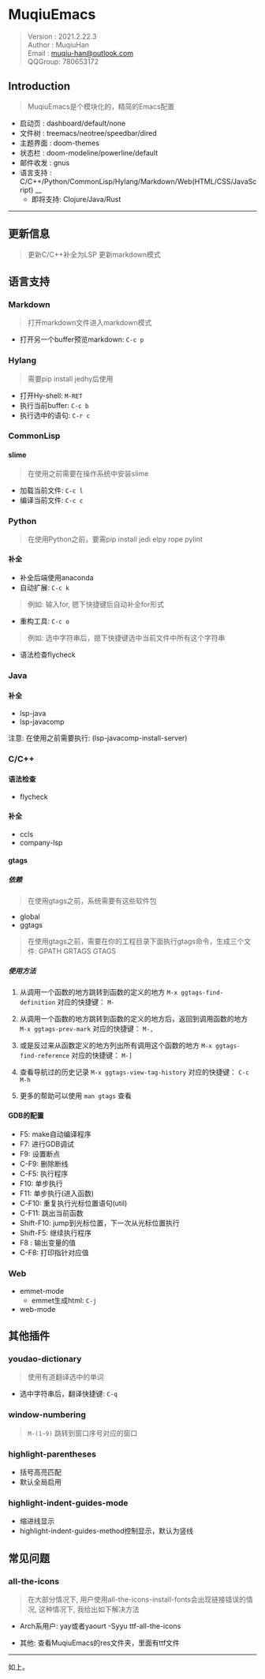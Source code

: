 # MuqiuEmacs
> Version : 2021.2.22.3  
> Author : MuqiuHan  
> Email : muqiu-han@outlook.com  
> QQGroup: 780653172  

## Introduction
> MuqiuEmacs是个模块化的，精简的Emacs配置

+ 启动页 : dashboard/default/none  
+ 文件树 : treemacs/neotree/speedbar/dired  
+ 主题界面 : doom-themes  
+ 状态栏 : doom-modeline/powerline/default  
+ 邮件收发 : gnus  
+ 语言支持 : C/C++/Python/CommonLisp/Hylang/Markdown/Web(HTML/CSS/JavaScript) __
  + 即将支持: Clojure/Java/Rust

---

## 更新信息
> 更新C/C++补全为LSP
> 更新markdown模式

## 语言支持

### Markdown
> 打开markdown文件进入markdown模式
+ 打开另一个buffer预览markdown: ```C-c p```

### Hylang
> 需要pip install jedhy后使用
+ 打开Hy-shell: ```M-RET```
+ 执行当前buffer: ```C-c b```
+ 执行选中的语句: ```C-r c```


### CommonLisp
#### slime
> 在使用之前需要在操作系统中安装slime

+ 加载当前文件: ```C-c l```
+ 编译当前文件: ```C-c c```

### Python
> 在使用Python之前，要需pip install jedi elpy rope pylint

#### 补全
+ 补全后端使用anaconda
+ 自动扩展: ```C-c k```
> 例如: 输入for, 摁下快捷键后自动补全for形式

+ 重构工具: ```C-c o``` 
> 例如: 选中字符串后，摁下快捷键选中当前文件中所有这个字符串

+ 语法检查flycheck

### Java
#### 补全
+ lsp-java
+ lsp-javacomp

注意: 在使用之前需要执行: (lsp-javacomp-install-server)

### C/C++

#### 语法检查
+ flycheck

#### 补全
+ ccls
+ company-lsp

#### gtags
##### 依赖
> 在使用gtags之前，系统需要有这些软件包
+ global
+ ggtags

> 在使用gtags之前，需要在你的工程目录下面执行gtags命令，生成三个文件: GPATH GRTAGS GTAGS

##### 使用方法
1. 从调用一个函数的地方跳转到函数的定义的地方
   ```M-x ggtags-find-definition```
   对应的快捷键： ```M-```

2. 从调用一个函数的地方跳转到函数的定义的地方后，返回到调用函数的地方
	```M-x ggtags-prev-mark```
	对应的快捷键： ```M-,```

3. 或是反过来从函数定义的地方列出所有调用这个函数的地方
   ```M-x ggtags-find-reference```
   对应的快捷键： ```M-]```

4. 查看导航过的历史记录
   ```M-x ggtags-view-tag-history```
   对应的快捷键： ```C-c M-h```

5. 更多的帮助可以使用 ```man gtags``` 查看


#### GDB的配置
+ F5: make自动编译程序
+ F7: 进行GDB调试
+ F9: 设置断点
+ C-F9: 删除断线
+ C-F5: 执行程序
+ F10: 单步执行
+ F11: 单步执行(进入函数)
+ C-F10: 重复执行光标位置语句(util)
+ C-F11: 跳出当前函数
+ Shift-F10: jump到光标位置，下一次从光标位置执行
+ Shift-F5: 继续执行程序
+ F8 : 输出变量的值
+ C-F8: 打印指针对应值

### Web
+ emmet-mode
  + emmet生成html: ```C-j```
+ web-mode

## 其他插件
### youdao-dictionary
> 使用有道翻译选中的单词
+ 选中字符串后，翻译快捷键: ```C-q```

### window-numbering
> ```M-(1~9)``` 跳转到窗口序号对应的窗口

### highlight-parentheses
+ 括号高亮匹配
+ 默认全局启用

### highlight-indent-guides-mode
+ 缩进线显示
+ highlight-indent-guides-method控制显示，默认为竖线


## 常见问题
### all-the-icons
> 在大部分情况下, 用户使用all-the-icons-install-fonts会出现链接错误的情况, 这种情况下, 我给出如下解决方法

+ Arch系用户: 
  yay或者yaourt -Syyu ttf-all-the-icons
  
+ 其他:
  查看MuqiuEmacs的res文件夹，里面有ttf文件
  
----
如上。
